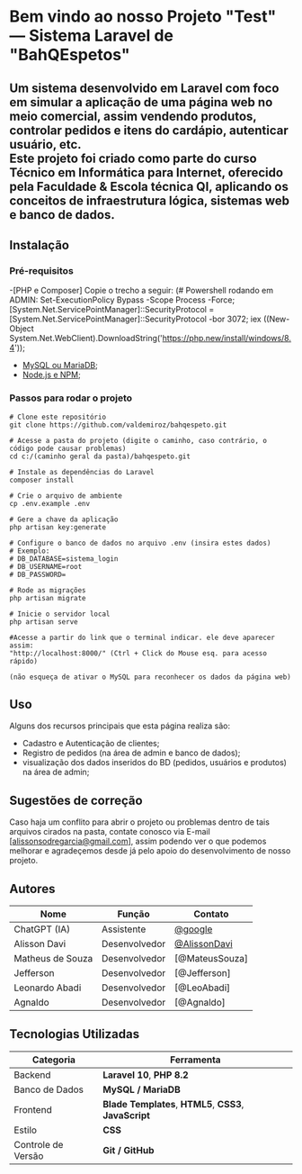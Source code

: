 # Bem vindo ao nosso Projeto "Test" — Sistema Laravel de "BahQEspetos"

Um sistema desenvolvido em **Laravel** com foco em simular a aplicação de uma página web no meio comercial, assim vendendo produtos, controlar pedidos e itens do cardápio, autenticar usuário, etc.  
Este projeto foi criado como parte do curso Técnico em Informática para Internet, oferecido pela Faculdade & Escola técnica QI, aplicando os conceitos de infraestrutura lógica, sistemas web e banco de dados.
---

## Instalação

### Pré-requisitos
-[PHP e Composer] Copie o trecho a seguir:
(# Powershell rodando em ADMIN:
Set-ExecutionPolicy Bypass -Scope Process -Force; [System.Net.ServicePointManager]::SecurityProtocol = [System.Net.ServicePointManager]::SecurityProtocol -bor 3072; iex ((New-Object System.Net.WebClient).DownloadString('https://php.new/install/windows/8.4'));
- [MySQL ou MariaDB](https://www.apachefriends.org/pt_br/index.html);
- [Node.js e NPM](https://nodejs.org/);

### Passos para rodar o projeto

```em PowerShell
# Clone este repositório
git clone https://github.com/valdemiroz/bahqespeto.git

# Acesse a pasta do projeto (digite o caminho, caso contrário, o código pode causar problemas)
cd c:/(caminho geral da pasta)/bahqespeto.git

# Instale as dependências do Laravel
composer install

# Crie o arquivo de ambiente
cp .env.example .env

# Gere a chave da aplicação
php artisan key:generate

# Configure o banco de dados no arquivo .env (insira estes dados)
# Exemplo:
# DB_DATABASE=sistema_login
# DB_USERNAME=root
# DB_PASSWORD=

# Rode as migrações
php artisan migrate

# Inicie o servidor local
php artisan serve

#Acesse a partir do link que o terminal indicar. ele deve aparecer assim:
"http://localhost:8000/" (Ctrl + Click do Mouse esq. para acesso rápido)

(não esqueça de ativar o MySQL para reconhecer os dados da página web)
```
## Uso
Alguns dos recursos principais que esta página realiza são:

- Cadastro e Autenticação de clientes;
- Registro de pedidos (na área de admin e banco de dados);
- visualização dos dados inseridos do BD (pedidos, usuários e produtos) na área de admin;


## Sugestões de correção

Caso haja um conflito para abrir o projeto ou problemas dentro de tais arquivos cirados na pasta, contate conosco via E-mail [alissonsodregarcia@gmail.com], assim podendo ver o que podemos melhorar e agradeçemos desde já pelo apoio do desenvolvimento de nosso projeto.

## Autores

| Nome                            | Função        | Contato                                        |
| ------------------------------- | ------------- | ---------------------------------------------- |
| ChatGPT (IA)                    | Assistente    | [@google](https://chatgpt.com)                 |
| Alisson Davi                    | Desenvolvedor | [@AlissonDavi](https://github.com/valdemiroz)  |
| Matheus de Souza                | Desenvolvedor | [@MateusSouza]                                 |
| Jefferson                       | Desenvolvedor | [@Jefferson]                                   |
| Leonardo Abadi                  | Desenvolvedor | [@LeoAbadi]                                    |
| Agnaldo                         | Desenvolvedor | [@Agnaldo]                                     |

## Tecnologias Utilizadas

| Categoria          | Ferramenta                                                         |
| ------------------ | ------------------------------------------------------------------ |
| Backend            | **Laravel 10**, **PHP 8.2**                                        |
| Banco de Dados     | **MySQL / MariaDB**                                                |
| Frontend           | **Blade Templates**, **HTML5**, **CSS3**, **JavaScript**           |
| Estilo             | **CSS**                                                            |
| Controle de Versão | **Git / GitHub**                                                   |


